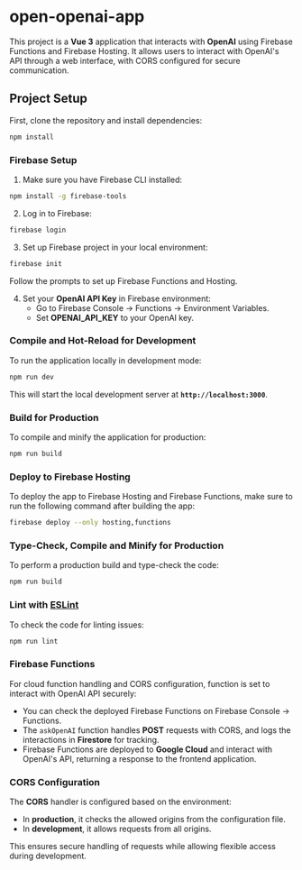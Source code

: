 # open-openai-app

This project is a **Vue 3** application that interacts with **OpenAI** using Firebase Functions and Firebase Hosting.
It allows users to interact with OpenAI's API through a web interface, with CORS configured for secure communication.

## Project Setup

First, clone the repository and install dependencies:

```sh
npm install
```

### Firebase Setup

1. Make sure you have Firebase CLI installed:
```sh
npm install -g firebase-tools
```

2. Log in to Firebase:
```sh
firebase login
```

3. Set up Firebase project in your local environment:
```sh
firebase init
```
Follow the prompts to set up Firebase Functions and Hosting.

4. Set your **OpenAI API Key** in Firebase environment:
    - Go to Firebase Console → Functions → Environment Variables.
    - Set **OPENAI_API_KEY** to your OpenAI key.

### Compile and Hot-Reload for Development

To run the application locally in development mode:

```sh
npm run dev
```

This will start the local development server at **`http://localhost:3000`**.

### Build for Production

To compile and minify the application for production:

```sh
npm run build
```

### Deploy to Firebase Hosting

To deploy the app to Firebase Hosting and Firebase Functions, make sure to run the following command after building the app:

```sh
firebase deploy --only hosting,functions
```

### Type-Check, Compile and Minify for Production

To perform a production build and type-check the code:

```sh
npm run build
```

### Lint with [ESLint](https://eslint.org/)

To check the code for linting issues:

```sh
npm run lint
```

### Firebase Functions

For cloud function handling and CORS configuration, function is set to interact with OpenAI API securely:

- You can check the deployed Firebase Functions on Firebase Console → Functions.
- The `askOpenAI` function handles **POST** requests with CORS, and logs the interactions in **Firestore** for tracking.
- Firebase Functions are deployed to **Google Cloud** and interact with OpenAI's API, returning a response to the frontend application.

### CORS Configuration

The **CORS** handler is configured based on the environment:

- In **production**, it checks the allowed origins from the configuration file.
- In **development**, it allows requests from all origins.

This ensures secure handling of requests while allowing flexible access during development.
